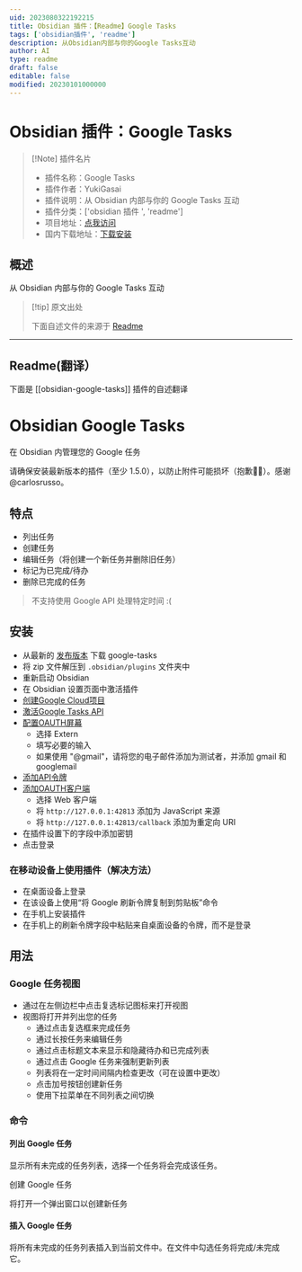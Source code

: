 ```yaml
---
uid: 2023080322192215
title: Obsidian 插件：【Readme】Google Tasks
tags: ['obsidian插件', 'readme']
description: 从Obsidian内部与你的Google Tasks互动
author: AI
type: readme
draft: false
editable: false
modified: 20230101000000
---
```


# Obsidian 插件：Google Tasks

> [!Note] 插件名片
> - 插件名称：Google Tasks
> - 插件作者：YukiGasai
> - 插件说明：从 Obsidian 内部与你的 Google Tasks 互动
> - 插件分类：['obsidian 插件 ', 'readme']
> - 项目地址：[点我访问](https://github.com/YukiGasai/obsidian-google-tasks)
> - 国内下载地址：[下载安装](https://pkmer.cn/products/plugin/pluginMarket/?obsidian-google-tasks)

## 概述

从 Obsidian 内部与你的 Google Tasks 互动

> [!tip] 原文出处
>
>下面自述文件的来源于 [Readme](https://ghproxy.net/https://raw.githubusercontent.com/YukiGasai/obsidian-google-tasks/master/README.md)
>

---

## Readme(翻译）

下面是 [[obsidian-google-tasks]] 插件的自述翻译

# Obsidian Google Tasks

在 Obsidian 内管理您的 Google 任务

请确保安装最新版本的插件（至少 1.5.0），以防止附件可能损坏（抱歉🙇‍♂️）。感谢@carlosrusso。

## 特点

- 列出任务
- 创建任务
- 编辑任务（将创建一个新任务并删除旧任务）
- 标记为已完成/待办
- 删除已完成的任务

> 不支持使用 Google API 处理特定时间 :(

## 安装

- 从最新的 [发布版本](https://github.com/YukiGasai/obsidian-google-tasks/releases/) 下载 google-tasks
- 将 zip 文件解压到 `.obsidian/plugins` 文件夹中
- 重新启动 Obsidian
- 在 Obsidian 设置页面中激活插件
- [创建Google Cloud项目](https://console.cloud.google.com/projectcreate?)
- [激活Google Tasks API](https://console.cloud.google.com/marketplace/product/google/tasks.googleapis.com?q=search&referrer=search&project=iron-core-327018)
- [配置OAUTH屏幕](https://console.cloud.google.com/apis/credentials/consent?)
    - 选择 Extern
    - 填写必要的输入
    - 如果使用 "@gmail"，请将您的电子邮件添加为测试者，并添加 gmail 和 googlemail
- [添加API令牌](https://console.cloud.google.com/apis/credentials)
- [添加OAUTH客户端](https://console.cloud.google.com/apis/credentials/oauthclient)
    - 选择 Web 客户端
    - 将 `http://127.0.0.1:42813` 添加为 JavaScript 来源
    - 将 `http://127.0.0.1:42813/callback` 添加为重定向 URI
- 在插件设置下的字段中添加密钥
- 点击登录

### 在移动设备上使用插件（解决方法）

- 在桌面设备上登录
- 在该设备上使用“将 Google 刷新令牌复制到剪贴板”命令
- 在手机上安装插件
- 在手机上的刷新令牌字段中粘贴来自桌面设备的令牌，而不是登录

## 用法

### Google 任务视图

- 通过在左侧边栏中点击复选标记图标来打开视图
- 视图将打开并列出您的任务
   - 通过点击复选框来完成任务
   - 通过长按任务来编辑任务
   - 通过点击标题文本来显示和隐藏待办和已完成列表
   - 通过点击 Google 任务来强制更新列表
   - 列表将在一定时间间隔内检查更改（可在设置中更改）
   - 点击加号按钮创建新任务
   - 使用下拉菜单在不同列表之间切换

### 命令

#### 列出 Google 任务

显示所有未完成的任务列表，选择一个任务将会完成该任务。

创建 Google 任务

将打开一个弹出窗口以创建新任务

#### 插入 Google 任务

将所有未完成的任务列表插入到当前文件中。在文件中勾选任务将完成/未完成它。
